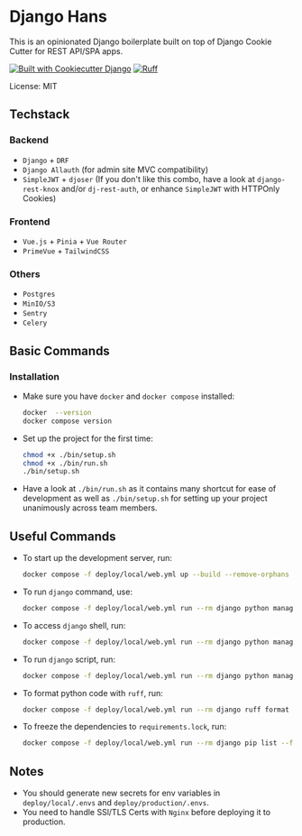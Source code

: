 # Django Hans

This is an opinionated Django boilerplate built on top of Django Cookie Cutter for REST API/SPA apps.

[![Built with Cookiecutter Django](https://img.shields.io/badge/built%20with-Cookiecutter%20Django-ff69b4.svg?logo=cookiecutter)](https://github.com/cookiecutter/cookiecutter-django/)
[![Ruff](https://img.shields.io/endpoint?url=https://raw.githubusercontent.com/astral-sh/ruff/main/assets/badge/v2.json)](https://github.com/astral-sh/ruff)

License: MIT

## Techstack

### Backend

- `Django` + `DRF`
- `Django Allauth` (for admin site MVC compatibility)
- `SimpleJWT` + `djoser` (If you don't like this combo, have a look at `django-rest-knox` and/or `dj-rest-auth`, or enhance `SimpleJWT` with HTTPOnly Cookies)

### Frontend

- `Vue.js` + `Pinia` + `Vue Router`
- `PrimeVue` + `TailwindCSS`

### Others

- `Postgres`
- `MinIO/S3`
- `Sentry`
- `Celery`

## Basic Commands

### Installation

- Make sure you have `docker` and `docker compose` installed:

    ```sh
    docker  --version
    docker compose version
    ```

- Set up the project for the first time:

    ```sh
    chmod +x ./bin/setup.sh
    chmod +x ./bin/run.sh
    ./bin/setup.sh
    ```

- Have a look at `./bin/run.sh` as it contains many shortcut for ease of development as well as `./bin/setup.sh` for setting up your project unanimously across team members.

## Useful Commands

- To start up the development server, run:

    ```sh
    docker compose -f deploy/local/web.yml up --build --remove-orphans
    ```

- To run `django` command, use:

    ```sh
    docker compose -f deploy/local/web.yml run --rm django python manage.py <command>
    ```

- To access `django` shell, run:

    ```sh
    docker compose -f deploy/local/web.yml run --rm django python manage.py shell_plus
    ```

- To run `django` script, run:

    ```sh
    docker compose -f deploy/local/web.yml run --rm django python manage.py runscript <script filename>
    ```

- To format python code with `ruff`, run:

    ```sh
    docker compose -f deploy/local/web.yml run --rm django ruff format .
    ```

- To freeze the dependencies to `requirements.lock`, run:

    ```sh
    docker compose -f deploy/local/web.yml run --rm django pip list --format=freeze > requirements.lock
    ```

## Notes

- You should generate new secrets for env variables in `deploy/local/.envs` and `deploy/production/.envs`.
- You need to handle SSl/TLS Certs with `Nginx` before deploying it to production.
